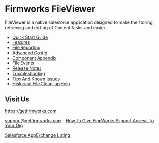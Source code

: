 # Firmworks FileViewer

FileViewer is a native salesforce application designed to make the storing, retrieving and editing of Content faster and easier.

- [Quick Start Guide](quick-start.md)
- [Features](features.md)
- [File Reporting](file-reporting.md)
- [Advanced Config](advanced-config.md)
- [Component Appendix](component-appendix.md)
- [File Events](file-events.md)
- [Release Notes](release-notes.md)
- [Troubleshooting](troubleshooting.md)
- [Tips And Known Issues](known-issues.md)
- [Historical File Clean-up Help](file-cleanup.md)

## Visit Us

https://getfirmworks.com

support@getfirmworks.com - [How To Give FirmWorks Support Access To Your Org](support-support.md)

[Salesforce AppExchange Listing](https://appexchange.salesforce.com/appxListingDetail?listingId=a0N3u00000PGu9TEAT)

